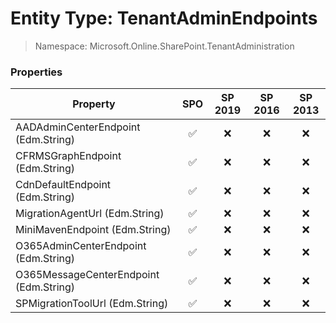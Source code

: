 # Entity Type: TenantAdminEndpoints

> Namespace: Microsoft.Online.SharePoint.TenantAdministration

### Properties

Property | SPO | SP 2019 | SP 2016 | SP 2013
----------|:---:|:-------:|:-------:|:-------:
AADAdminCenterEndpoint (Edm.String) | ✅ | ❌ | ❌ | ❌
CFRMSGraphEndpoint (Edm.String) | ✅ | ❌ | ❌ | ❌
CdnDefaultEndpoint (Edm.String) | ✅ | ❌ | ❌ | ❌
MigrationAgentUrl (Edm.String) | ✅ | ❌ | ❌ | ❌
MiniMavenEndpoint (Edm.String) | ✅ | ❌ | ❌ | ❌
O365AdminCenterEndpoint (Edm.String) | ✅ | ❌ | ❌ | ❌
O365MessageCenterEndpoint (Edm.String) | ✅ | ❌ | ❌ | ❌
SPMigrationToolUrl (Edm.String) | ✅ | ❌ | ❌ | ❌